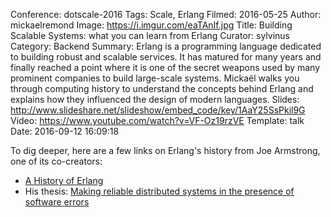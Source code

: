 Conference: dotscale-2016
Tags: Scale, Erlang
Filmed: 2016-05-25
Author: mickaelremond
Image: https://i.imgur.com/eaTAnIf.jpg
Title: Building Scalable Systems: what you can learn from Erlang
Curator: sylvinus
Category: Backend
Summary: Erlang is a programming language dedicated to building robust and scalable services. It has matured for many years and finally reached a point where it is one of the secret weapons used by many prominent companies to build large-scale systems. Mickaël walks you through computing history to understand the concepts behind Erlang and explains how they influenced the design of modern languages.
Slides: http://www.slideshare.net/slideshow/embed_code/key/1AaY25SsPkil9G
Video: https://www.youtube.com/watch?v=VF-Oz19rzVE
Template: talk
Date: 2016-09-12 16:09:18


To dig deeper, here are a few links on Erlang's history from Joe Armstrong, one of its co-creators:
- [A History of Erlang](http://webcem01.cem.itesm.mx:8005/erlang/cd/downloads/hopl_erlang.pdf)
- His thesis: [Making reliable distributed systems in the presence of software errors](http://ftp.nsysu.edu.tw/FreeBSD/ports/distfiles/erlang/armstrong_thesis_2003.pdf)
